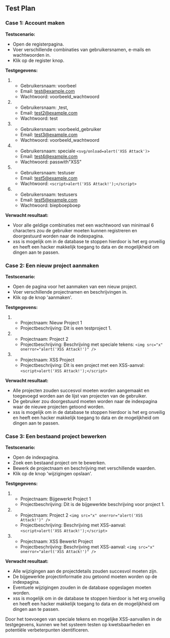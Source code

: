 ## Test Plan

### Case 1: Account maken

**Testscenario:**
- Open de registerpagina.
- Voer verschillende combinaties van gebruikersnamen, e-mails en wachtwoorden in.
- Klik op de register knop.

**Testgegevens:**
1. - Gebruikersnaam: voorbeel
    - Email: test@example.com
    - Wachtwoord: voorbeeld_wachtwoord
2. - Gebruikersnaam: ,test,
    - Email: test2@example.com
    - Wachtwoord: test
3. - Gebruikersnaam: voorbeeld_gebruiker
    - Email: test3@example.com
    - Wachtwoord: voorbeeld_wachtwoord
4. - Gebruikersnaam: speciale ```<svg/onload=alert('XSS Attack')>```
    - Email: test4@example.com
    - Wachtwoord: passwith"XSS"
5. - Gebruikersnaam: testuser
    - Email: test5@example.com
    - Wachtwoord: ```<script>alert('XSS Attack!');</script>```
6. - Gebruikersnaam: testusers
    - Email: test5@example.com
    - Wachtwoord: biepboepboep

**Verwacht resultaat:**
- Voor alle geldige combinaties met een wachtwoord van minimaal 6 characters zou de gebruiker moeten kunnen registreren en doorgestuurd worden naar de indexpagina.
- xss is mogelijk om in de database te stoppen hierdoor is het erg onveilig en heeft een hacker makkelijk toegang to data en de mogelijkheid om dingen aan te passen.

### Case 2: Een nieuw project aanmaken

**Testscenario:**
- Open de pagina voor het aanmaken van een nieuw project.
- Voer verschillende projectnamen en beschrijvingen in.
- Klik op de knop 'aanmaken'.

**Testgegevens:**
1. - Projectnaam: Nieuw Project 1
    - Projectbeschrijving: Dit is een testproject 1.
2. - Projectnaam: Project 2
    - Projectbeschrijving: Beschrijving met speciale tekens: ```<img src="x" onerror="alert('XSS Attack!')" />```
3. - Projectnaam: XSS Project
    - Projectbeschrijving: Dit is een project met een XSS-aanval: ```<script>alert('XSS Attack!');</script>```

**Verwacht resultaat:**
- Alle projecten zouden succesvol moeten worden aangemaakt en toegevoegd worden aan de lijst van projecten van de gebruiker.
- De gebruiker zou doorgestuurd moeten worden naar de indexpagina waar de nieuwe projecten getoond worden.
- xss is mogelijk om in de database te stoppen hierdoor is het erg onveilig en heeft een hacker makkelijk toegang to data en de mogelijkheid om dingen aan te passen.

### Case 3: Een bestaand project bewerken

**Testscenario:**
- Open de indexpagina.
- Zoek een bestaand project om te bewerken.
- Bewerk de projectnaam en beschrijving met verschillende waarden.
- Klik op de knop 'wijzigingen opslaan'.

**Testgegevens:**
1. - Projectnaam: Bijgewerkt Project 1
    - Projectbeschrijving: Dit is de bijgewerkte beschrijving voor project 1.
2. - Projectnaam: Project 2 ```<img src="x" onerror="alert('XSS Attack!')" />```
    - Projectbeschrijving: Beschrijving met XSS-aanval: ```<script>alert('XSS Attack!');</script>```
3. - Projectnaam: XSS Bewerkt Project
    - Projectbeschrijving: Beschrijving met XSS-aanval: ```<img src="x" onerror="alert('XSS Attack!')" />```

**Verwacht resultaat:**
- Alle wijzigingen aan de projectdetails zouden succesvol moeten zijn.
- De bijgewerkte projectinformatie zou getoond moeten worden op de indexpagina.
- Eventuele wijzigingen zouden in de database opgeslagen moeten worden.
- xss is mogelijk om in de database te stoppen hierdoor is het erg onveilig en heeft een hacker makkelijk toegang to data en de mogelijkheid om dingen aan te passen.

Door het toevoegen van speciale tekens en mogelijke XSS-aanvallen in de testgegevens, kunnen we het systeem testen op kwetsbaarheden en potentiële verbeterpunten identificeren.

